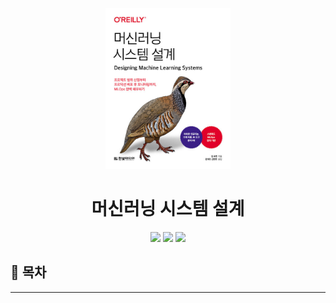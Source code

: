 <div align="center">
  <a href="https://product.kyobobook.co.kr/detail/S000201212403">
      <img src="./img/thumbnail.png" alt="Logo" width="200">
  </a>
  <h1>머신러닝 시스템 설계</h1>
  <div>
    <img src="https://img.shields.io/badge/저자-칩%20후옌-e76f51?style=for-the-badge"/>
    <img src="https://img.shields.io/badge/출판사-한빛미디어-faa307?style=for-the-badge"/>
    <img src="https://img.shields.io/badge/기간-2023.07.13%20~%20-52b788?style=for-the-badge"/>
  </div>
</div>

## 📝 목차

---
